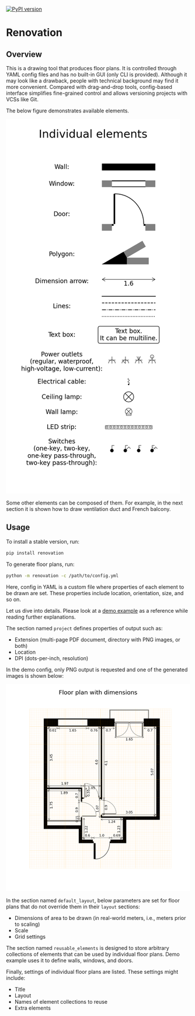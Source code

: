 [![PyPI version](https://badge.fury.io/py/renovation.svg)](https://pypi.org/project/renovation/)

# Renovation

## Overview

This is a drawing tool that produces floor plans. It is controlled through YAML config files and has no built-in GUI (only CLI is provided). Although it may look like a drawback, people with technical background may find it more convenient. Compared with drag-and-drop tools, config-based interface simplifies fine-grained control and allows versioning projects with VCSs like Git.

The below figure demonstrates available elements.

![individual_elements.png](https://github.com/Nikolay-Lysenko/renovation/blob/master/docs/images/individual_elements.png)

Some other elements can be composed of them. For example, in the next section it is shown how to draw ventilation duct and French balcony.

## Usage

To install a stable version, run:
```bash
pip install renovation
```

To generate floor plans, run:
```bash
python -m renovation -c /path/to/config.yml
```
Here, config in YAML is a custom file where properties of each element to be drawn are set. These properties include location, orientation, size, and so on. 

Let us dive into details. Please look at a [demo example](https://github.com/Nikolay-Lysenko/renovation/blob/master/docs/demo_configs/simple_floor_plan.yml) as a reference while reading further explanations.

The section named `project` defines properties of output such as:
* Extension (multi-page PDF document, directory with PNG images, or both)
* Location
* DPI (dots-per-inch, resolution)

In the demo config, only PNG output is requested and one of the generated images is shown below: 

![floor_plan_with_dimensions.png](https://github.com/Nikolay-Lysenko/renovation/blob/master/docs/images/floor_plan_with_dimensions.png)

In the section named `default_layout`, below parameters are set for floor plans that do not override them in their `layout` sections:
* Dimensions of area to be drawn (in real-world meters, i.e., meters prior to scaling)
* Scale
* Grid settings

The section named `reusable_elements` is designed to store arbitrary collections of elements that can be used by individual floor plans. Demo example uses it to define walls, windows, and doors.

Finally, settings of individual floor plans are listed. These settings might include:
* Title
* Layout
* Names of element collections to reuse
* Extra elements
